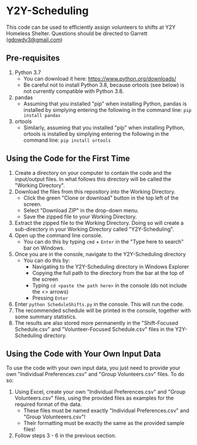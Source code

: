 # Y2Y-Scheduling
This code can be used to efficiently assign volunteers to shifts at Y2Y Homeless Shelter.
Questions should be directed to Garrett (gdowdy3@gmail.com)

## Pre-requisites
1. Python 3.7
    - You can download it here: https://www.python.org/downloads/
    - Be careful not to install Python 3.8, because ortools (see below) is not currently compatible with Python 3.8.
2. pandas
    - Assuming that you installed "pip" when installing Python, pandas is installed by simplying entering the following in the command line: `pip install pandas`
3. ortools
    - Similarly, assuming that you installed "pip" when installing Python, ortools is installed by simplying entering the following in the command line: `pip install ortools` 


## Using the Code for the First Time
1. Create a directory on your computer to contain the code and the input/output files.  In what follows this directory will be called the "Working Directory".
2. Download the files from this repository into the Working Directory.
    - Click the green "Clone or download" button in the top left of the screen.
    - Select "Download ZIP" in the drop-down menu.
    - Save the zipped file to your Working Directory.
2. Extract the zipped file to the Working Directory.  Doing so will create a sub-directory in your Working Directory called "Y2Y-Scheduling".
3. Open up the command line console.
    - You can do this by typing `cmd` + `Enter` in the "Type here to search" bar on Windows.
4. Once you are in the console, navigate to the Y2Y-Scheduling directory
    - You can do this by: 
        - Navigating to the Y2Y-Scheduling directory in Windows Explorer 
        - Copying the full path to the directory from the bar at the top of the screen
        - Typing `cd <paste the path here>` in the console (do not include the <> arrows)
        - Pressing `Enter`
5. Enter `python ScheduleShifts.py` in the console.  This will run the code.
6. The recommended schedule will be printed in the console, together with some summary statistics.
7. The results are also stored more permanently in the "Shift-Focused Schedule.csv" and "Volunteer-Focused Schedule.csv" files in the Y2Y-Scheduling directory.
   
## Using the Code with Your Own Input Data
To use the code with your own input data, you just need to provide your own "Individual Preferences.csv" and "Group Volunteers.csv" files.  To do so:
1. Using Excel, create your own "Individual Preferences.csv" and "Group Volunteers.csv" files, using the provided files as examples for the required format of the data.
   - These files must be named exactly "Individual Preferences.csv" and "Group Volunteeers.csv"!
   - Their formatting must be exactly the same as the provided sample files!
2. Follow steps 3 - 6 in the previous section.

